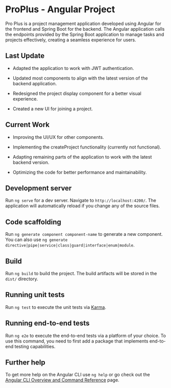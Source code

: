 # ProPlus - Angular Project

Pro Plus is a project management application developed using Angular for the frontend and Spring Boot for the backend. The Angular application calls the endpoints provided by the Spring Boot application to manage tasks and projects effectively, creating a seamless experience for users. 

## Last Update

- Adapted the application to work with JWT authentication.

- Updated most components to align with the latest version of the backend application.

- Redesigned the project display component for a better visual experience.

- Created a new UI for joining a project.

## Current Work

- Improving the UI/UX for other components.

- Implementing the createProject functionality (currently not functional).

- Adapting remaining parts of the application to work with the latest backend version.

- Optimizing the code for better performance and maintainability.

## Development server

Run `ng serve` for a dev server. Navigate to `http://localhost:4200/`. The application will automatically reload if you change any of the source files.

## Code scaffolding

Run `ng generate component component-name` to generate a new component. You can also use `ng generate directive|pipe|service|class|guard|interface|enum|module`.

## Build

Run `ng build` to build the project. The build artifacts will be stored in the `dist/` directory.

## Running unit tests

Run `ng test` to execute the unit tests via [Karma](https://karma-runner.github.io).

## Running end-to-end tests

Run `ng e2e` to execute the end-to-end tests via a platform of your choice. To use this command, you need to first add a package that implements end-to-end testing capabilities.

## Further help

To get more help on the Angular CLI use `ng help` or go check out the [Angular CLI Overview and Command Reference](https://angular.io/cli) page.
